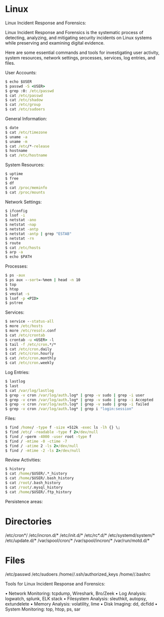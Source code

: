 # Linux

Linux Incident Response and Forensics: 

Linux Incident Response and Forensics is the systematic process of detecting, analyzing, and mitigating security incidents on Linux systems while preserving and examining digital evidence.

Here are some essential commands and tools for investigating user activity, system resources, network settings, processes, services, log entries, and files.

User Accounts:
```cmd
$ echo $USER
$ passwd -S <USER>
$ grep :0: /etc/passwd
$ cat /etc/passwd
$ cat /etc/shadow
$ cat /etc/group
$ cat /etc/sudoers
```

General Information:
```cmd
$ date
$ cat /etc/timezone
$ uname -a
$ uname -m
$ cat /etc/*-release
$ hostname
$ cat /etc/hostname
```

System Resources:
```cmd
$ uptime
$ free
$ df
$ cat /proc/meminfo
$ cat /proc/mounts
```

Network Settings:
```cmd
$ ifconfig
$ lsof -i
$ netstat -ano
$ netstat -nap
$ netstat -antp
$ netstat -antp | grep "ESTAB"
$ netstat -rn
$ route
$ cat /etc/hosts
$ arp -a
$ echo $PATH
```

Processes:
```cmd
$ ps -aux
$ ps aux --sort=-%mem | head -n 10
$ top
$ htop
$ vmstat -s
$ lsof -p <PID>
$ pstree
```

Services:
```cmd
$ service --status-all
$ more /etc/hosts
$ more /etc/resolv.conf
$ cat /etc/crontab
$ crontab -u <USER> -l
$ tail -f /etc/cron.*/*
$ cat /etc/cron.daily
$ cat /etc/cron.hourly
$ cat /etc/cron.monthly
$ cat /etc/cron.weekly
```

Log Entries:
```cmd
$ lastlog
$ last
$ cat /var/log/lastlog
$ grep -v cron /var/log/auth.log* | grep -v sudo | grep -i user
$ grep -v cron /var/log/auth.log* | grep -v sudo | grep -i Accepted
$ grep -v cron /var/log/auth.log* | grep -v sudo | grep -i failed
$ grep -v cron /var/log/auth.log* | grep i "login:session"
```

Files:
```cmd
$ find /home/ -type f -size +512k -exec ls -lh {} \;
$ find /etc/ -readable -type f 2>/dev/null
$ find / –perm -4000 -user root -type f
$ find / -mtime -0 -ctime -7
$ find / -atime 2 -ls 2>/dev/null
$ find / -mtime -2 -ls 2>/dev/null
```

Review Activities:
```cmd
$ history
$ cat /home/$USER/.*_history
$ cat /home/$USER/.bash_history
$ cat /root/.bash_history
$ cat /root/.mysql_history
$ cat /home/$USER/.ftp_history
```
Persistence areas:

# Directories
/etc/cron*/
/etc/incron.d/*
/etc/init.d/*
/etc/rc*.d/*
/etc/systemd/system/*
/etc/update.d/*
/var/spool/cron/*
/var/spool/incron/*
/var/run/motd.d/*

# Files
/etc/passwd
/etc/sudoers
/home/<user>/.ssh/authorized_keys
/home/<user>/.bashrc

Tools for Linux Incident Response and Forensics:

• Network Monitoring: tcpdump, Wireshark, Bro/Zeek
• Log Analysis: logwatch, splunk, ELK stack
• Filesystem Analysis: sleuthkit, autopsy, extundelete
• Memory Analysis: volatility, lime
• Disk Imaging: dd, dcfldd
• System Monitoring: top, htop, ps, sar


